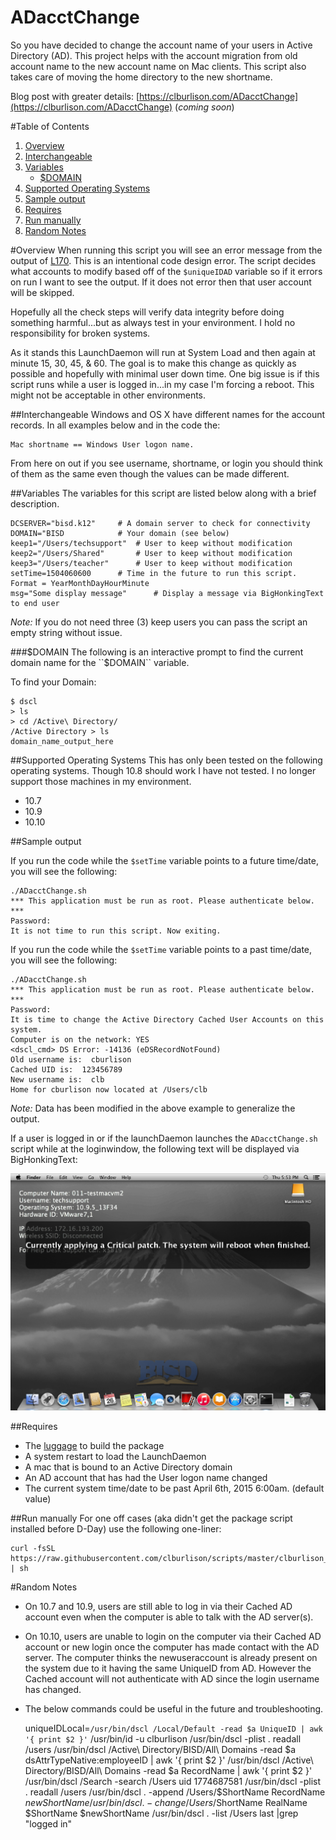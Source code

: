 ADacctChange
===

So you have decided to change the account name of your users in Active Directory (AD). This project helps with the account migration from old account name to the new account name on Mac clients. This script also takes care of moving the home directory to the new shortname.

Blog post with greater details: [https://clburlison.com/ADacctChange](https://clburlison.com/ADacctChange) (_coming soon_)

#Table of Contents
1. [Overview](#overview)
2. [Interchangeable](#interchangeable)
3. [Variables](#variables)
    * [$DOMAIN](#domain)
4. [Supported Operating Systems](#supported-operating-systems)
5. [Sample output](#sample-output)
6. [Requires](#requires)
7. [Run manually](#run-manually)
8. [Random Notes](#random-notes)


#Overview
When running this script you will see an error message from the output of [L170](./ADacctChange.sh#L170). This is an intentional code design error. The script decides what accounts to modify based off of the ``$uniqueIDAD`` variable so if it errors on run I want to see the output. If it does not error then that user account will be skipped.

Hopefully all the check steps will verify data integrity before doing something harmful...but as always test in your environment.
I hold no responsibility for broken systems.

As it stands this LaunchDaemon will run at System Load and then again at minute 15, 30, 45, & 60. The goal is to make this change as quickly as possible and hopefully with minimal user down time. One big issue is if this script runs while a user is logged in...in my case I'm forcing a reboot. This might not be acceptable in other environments.



##Interchangeable
Windows and OS X have different names for the account records. In all examples below and in the code the:
 
	Mac shortname == Windows User logon name.
 
 From here on out if you see username, shortname, or login you should think of them as the same even though the values can be made different. 

##Variables
The variables for this script are listed below along with a brief description. 

	DCSERVER="bisd.k12"		# A domain server to check for connectivity
	DOMAIN="BISD			# Your domain (see below)
	keep1="/Users/techsupport"	# User to keep without modification
	keep2="/Users/Shared"		# User to keep without modification
	keep3="/Users/teacher"		# User to keep without modification
	setTime=1504060600		# Time in the future to run this script. Format = YearMonthDayHourMinute
	msg="Some display message"		# Display a message via BigHonkingText to end user

_Note:_ If you do not need three (3) keep users you can pass the script an empty string without issue.

###$DOMAIN
The following is an interactive prompt to find the current domain name for the ``$DOMAIN`` variable.

To find your Domain:

	$ dscl
	> ls
	> cd /Active\ Directory/
	/Active Directory > ls
	domain_name_output_here

##Supported Operating Systems
This has only been tested on the following operating systems. Though 10.8 should work I have not tested. I no longer support those machines in my environment.

* 10.7
* 10.9
* 10.10 

##Sample output

If you run the code while the ``$setTime`` variable points to a future time/date, you will see the following:

	./ADacctChange.sh 
	*** This application must be run as root. Please authenticate below. ***
	Password:
	It is not time to run this script. Now exiting.

If you run the code while the ``$setTime`` variable points to a past time/date, you will see the following:

	./ADacctChange.sh 
	*** This application must be run as root. Please authenticate below. ***
	Password:
	It is time to change the Active Directory Cached User Accounts on this system.
	Computer is on the network: YES
	<dscl_cmd> DS Error: -14136 (eDSRecordNotFound)
	Old username is:  cburlison
	Cached UID is:  123456789
	New username is:  clb
	Home for cburlison now located at /Users/clb

_Note:_ Data has been modified in the above example to generalize the output.

If a user is logged in or if the launchDaemon launches the ``ADacctChange.sh`` script while at the loginwindow, the following text will be displayed via BigHonkingText:

![display_msg](./Display_msg.png)

##Requires

* The [luggage](https://github.com/unixorn/luggage) to build the package
* A system restart to load the LaunchDaemon
* A mac that is bound to an Active Directory domain
* An AD account that has had the User logon name changed
* The current system time/date to be past April 6th, 2015 6:00am. (default value)


##Run manually
For one off cases (aka didn't get the package script installed before D-Day) use the following one-liner:

	curl -fsSL https://raw.githubusercontent.com/clburlison/scripts/master/clburlison_scripts/ADacctChange/ADacctChange.sh | sh


#Random Notes
* On 10.7 and 10.9, users are still able to log in via their Cached AD account even when the computer is able to talk with the AD server(s).
* On 10.10, users are unable to login on the computer via their Cached AD account or new login once the computer has made contact with the AD server. The computer thinks the newuseraccount is already present on the system due to it having the same UniqueID from AD. However the Cached account will not authenticate with AD since the login username has changed.
* The below commands could be useful in the future and troubleshooting.	
	
	uniqueIDLocal=`/usr/bin/dscl /Local/Default -read $a UniqueID | awk '{ print $2 }'`
	/usr/bin/id -u clburlison
	/usr/bin/dscl -plist . readall /users 
	/usr/bin/dscl /Active\ Directory/BISD/All\ Domains -read $a dsAttrTypeNative:employeeID | awk '{ print $2 }'
	/usr/bin/dscl /Active\ Directory/BISD/All\ Domains -read $a RecordName | awk '{ print $2 }'
	/usr/bin/dscl /Search -search /Users uid 1774687581
	/usr/bin/dscl -plist . readall /users
	/usr/bin/dscl . -append /Users/$ShortName RecordName $newShortName
	/usr/bin/dscl . -change /Users/$ShortName RealName $ShortName $newShortName
	/usr/bin/dscl . -list /Users
	last |grep "logged in"
